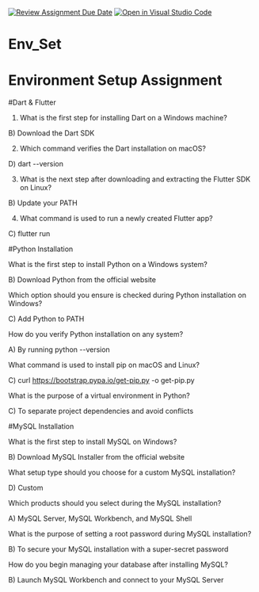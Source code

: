 [![Review Assignment Due Date](https://classroom.github.com/assets/deadline-readme-button-22041afd0340ce965d47ae6ef1cefeee28c7c493a6346c4f15d667ab976d596c.svg)](https://classroom.github.com/a/vnsr1XuU)
[![Open in Visual Studio Code](https://classroom.github.com/assets/open-in-vscode-2e0aaae1b6195c2367325f4f02e2d04e9abb55f0b24a779b69b11b9e10269abc.svg)](https://classroom.github.com/online_ide?assignment_repo_id=15649935&assignment_repo_type=AssignmentRepo)
# Env_Set

# Environment Setup Assignment

#Dart & Flutter

1. What is the first step for installing Dart on a Windows machine?

B) Download the Dart SDK

2. Which command verifies the Dart installation on macOS?

D) dart --version


3. What is the next step after downloading and extracting the Flutter SDK on Linux?

B) Update your PATH


4. What command is used to run a newly created Flutter app?

C) flutter run


#Python Installation

What is the first step to install Python on a Windows system?

B) Download Python from the official website

Which option should you ensure is checked during Python installation on Windows?

C) Add Python to PATH

How do you verify Python installation on any system?

A) By running python --version

What command is used to install pip on macOS and Linux?


C) curl https://bootstrap.pypa.io/get-pip.py -o get-pip.py

What is the purpose of a virtual environment in Python?


C) To separate project dependencies and avoid conflicts

#MySQL Installation

What is the first step to install MySQL on Windows?

B) Download MySQL Installer from the official website


What setup type should you choose for a custom MySQL installation?


D) Custom

Which products should you select during the MySQL installation?

A) MySQL Server, MySQL Workbench, and MySQL Shell


What is the purpose of setting a root password during MySQL installation?

B) To secure your MySQL installation with a super-secret password


How do you begin managing your database after installing MySQL?

B) Launch MySQL Workbench and connect to your MySQL Server

